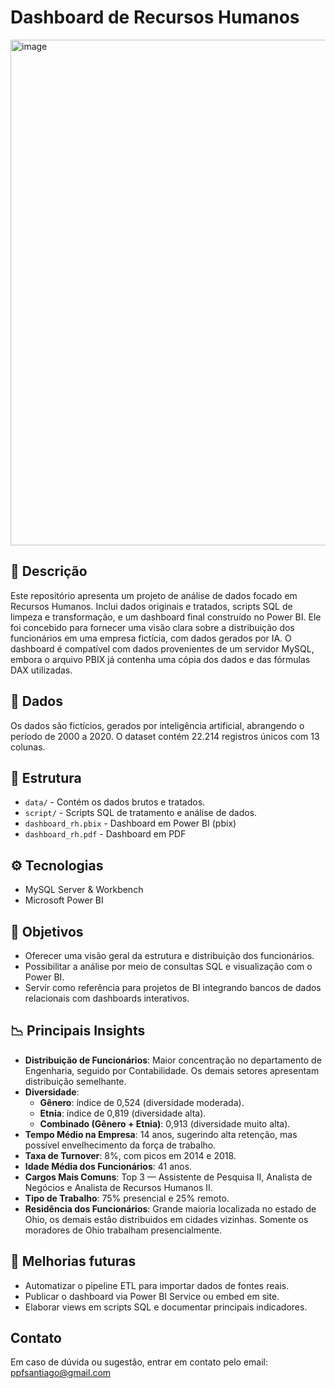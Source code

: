 # Dashboard de Recursos Humanos
<img width="1442" height="809" alt="image" src="https://github.com/user-attachments/assets/bc769b87-c554-4607-82df-7b8c9357ca2a" />


## 📌 Descrição
Este repositório apresenta um projeto de análise de dados focado em Recursos Humanos. Inclui dados originais e tratados, scripts SQL de limpeza e transformação, e um dashboard final construído no Power BI. Ele foi concebido para fornecer uma visão clara sobre a distribuição dos funcionários em uma empresa fictícia, com dados gerados por IA. O dashboard é compatível com dados provenientes de um servidor MySQL, embora o arquivo PBIX já contenha uma cópia dos dados e das fórmulas DAX utilizadas.

## 🎲 Dados

Os dados são fictícios, gerados por inteligência artificial, abrangendo o período de 2000 a 2020. O dataset contém 22.214 registros únicos com 13 colunas.


## 📁 Estrutura

* `data/` - Contém os dados brutos e tratados.
* `script/` - Scripts SQL de tratamento e análise de dados.
* `dashboard_rh.pbix` - Dashboard em Power BI (pbix)
* `dashboard_rh.pdf` - Dashboard em PDF

## ⚙️ Tecnologias

* MySQL Server & Workbench
* Microsoft Power BI

## 🚀 Objetivos

- Oferecer uma visão geral da estrutura e distribuição dos funcionários.
- Possibilitar a análise por meio de consultas SQL e visualização com o Power BI.
- Servir como referência para projetos de BI integrando bancos de dados relacionais com dashboards interativos.

## 📉 Principais Insights

- **Distribuição de Funcionários**: Maior concentração no departamento de Engenharia, seguido por Contabilidade. Os demais setores apresentam distribuição semelhante.
- **Diversidade**:
  - **Gênero**: índice de 0,524 (diversidade moderada).
  - **Etnia**: índice de 0,819 (diversidade alta).
  - **Combinado (Gênero + Etnia)**: 0,913 (diversidade muito alta).
- **Tempo Médio na Empresa**: 14 anos, sugerindo alta retenção, mas possível envelhecimento da força de trabalho.
- **Taxa de Turnover**: 8%, com picos em 2014 e 2018.
- **Idade Média dos Funcionários**: 41 anos.
- **Cargos Mais Comuns**: Top 3 — Assistente de Pesquisa II, Analista de Negócios e Analista de Recursos Humanos II.
- **Tipo de Trabalho**: 75% presencial e 25% remoto.
- **Residência  dos Funcionários**: Grande maioria localizada no estado de Ohio, os demais estão distribuidos em cidades vizinhas. Somente os moradores de Ohio trabalham presencialmente.

## 🔧 Melhorias futuras

- Automatizar o pipeline ETL para importar dados de fontes reais.
- Publicar o dashboard via Power BI Service ou embed em site.
- Elaborar views em scripts SQL e documentar principais indicadores.

## Contato

Em caso de dúvida ou sugestão, entrar em contato pelo email: ppfsantiago@gmail.com
